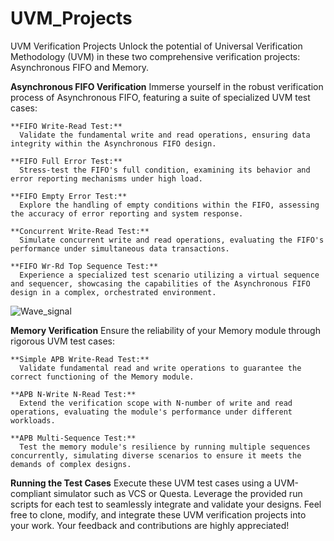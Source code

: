 # UVM_Projects
UVM Verification Projects
Unlock the potential of Universal Verification Methodology (UVM) in these two comprehensive verification projects: Asynchronous FIFO and Memory.

****Asynchronous FIFO Verification****
  Immerse yourself in the robust verification process of Asynchronous FIFO, featuring a suite of specialized UVM test cases:

    **FIFO Write-Read Test:**
      Validate the fundamental write and read operations, ensuring data integrity within the Asynchronous FIFO design.

    **FIFO Full Error Test:**
      Stress-test the FIFO's full condition, examining its behavior and error reporting mechanisms under high load.

    **FIFO Empty Error Test:**
      Explore the handling of empty conditions within the FIFO, assessing the accuracy of error reporting and system response.

    **Concurrent Write-Read Test:**
      Simulate concurrent write and read operations, evaluating the FIFO's performance under simultaneous data transactions.

    **FIFO Wr-Rd Top Sequence Test:**
      Experience a specialized test scenario utilizing a virtual sequence and sequencer, showcasing the capabilities of the Asynchronous FIFO design in a complex, orchestrated environment.
![Wave_signal](https://github.com/SV-UVM-Enthusiast/UVM_Projects/assets/142294063/9f8ade26-9f4d-40da-9cda-0e469ee1318d)

****Memory Verification****
Ensure the reliability of your Memory module through rigorous UVM test cases:

    **Simple APB Write-Read Test:**
      Validate fundamental read and write operations to guarantee the correct functioning of the Memory module.

    **APB N-Write N-Read Test:**
      Extend the verification scope with N-number of write and read operations, evaluating the module's performance under different workloads.

    **APB Multi-Sequence Test:**
      Test the memory module's resilience by running multiple sequences concurrently, simulating diverse scenarios to ensure it meets the demands of complex designs.

**Running the Test Cases**
      Execute these UVM test cases using a UVM-compliant simulator such as VCS or Questa. Leverage the provided run scripts for each test to seamlessly integrate and validate your designs.
Feel free to clone, modify, and integrate these UVM verification projects into your work. Your feedback and contributions are highly appreciated!
